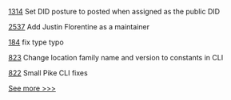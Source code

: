 
[1314](https://github.com/hyperledger/aries-cloudagent-python/pull/1314) Set DID posture to posted when assigned as the public DID

[2537](https://github.com/hyperledger/besu/pull/2537) Add Justin Florentine as a maintainer

[184](https://github.com/hyperledger/ursa/pull/184) fix type typo

[823](https://github.com/hyperledger/grid/pull/823) Change location family name and version to constants in CLI

[822](https://github.com/hyperledger/grid/pull/822) Small Pike CLI fixes


[See more >>>](https://start-here.hyperledger.org/pull-requests)
